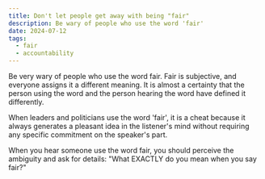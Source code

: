```yaml
---
title: Don't let people get away with being "fair"
description: Be wary of people who use the word 'fair'
date: 2024-07-12
tags:
  - fair
  - accountability
---
```


Be very wary of people who use the word fair. Fair is subjective, and everyone assigns it a different meaning. It is almost a certainty that the person using the word and the person hearing the word have defined it differently.

When leaders and politicians use the word 'fair', it is a cheat because it always generates a pleasant idea in the listener's mind without requiring any specific commitment on the speaker's part.

When you hear someone use the word fair, you should perceive the ambiguity and ask for details: "What EXACTLY do you mean when you say fair?"
